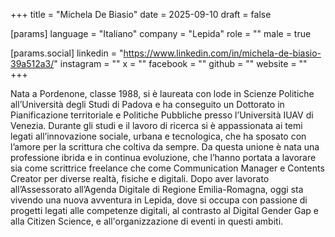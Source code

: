 +++
title = "Michela De Biasio"
date = 2025-09-10
draft = false

[params]
language = "Italiano"
company = "Lepida"
role = ""
male = true

[params.social]
linkedin = "https://www.linkedin.com/in/michela-de-biasio-39a512a3/"
instagram = ""
x = ""
facebook = ""
github = ""
website = ""
+++

Nata a Pordenone, classe 1988, si è laureata con lode in Scienze Politiche all’Università degli Studi di Padova e ha conseguito un Dottorato in Pianificazione territoriale e Politiche Pubbliche presso l’Università IUAV di Venezia. Durante gli studi e il lavoro di ricerca si è appassionata ai temi legati all’innovazione sociale, urbana e tecnologica, che ha sposato con l’amore per la scrittura che coltiva da sempre. Da questa unione è nata una professione ibrida e in continua evoluzione, che l’hanno portata a lavorare sia come scrittrice freelance che come Communication Manager e Contents Creator per diverse realtà, fisiche e digitali. Dopo aver lavorato all’Assessorato all’Agenda Digitale di Regione Emilia-Romagna, oggi sta vivendo una nuova avventura in Lepida, dove si occupa con passione di progetti legati alle competenze digitali, al contrasto al Digital Gender Gap e alla Citizen Science, e all'organizzazione di eventi in questi ambiti.
